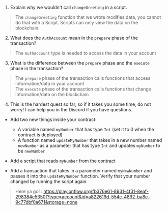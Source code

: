 1. Explain why we wouldn't call `changeGreeting` in a script.
> The `changeGreeting` function that we wrote modifies data, you cannot do that with a Script. Scripts can only view the data on the blockchain.  

2. What does the `AuthAccount` mean in the `prepare` phase of the transaction?
> The `AuthAccount` type is needed to access the data in your account

3. What is the difference between the `prepare` phase and the `execute` phase in the transaction?
> The `prepare` phase of the transaction calls functions that access information/data in your account  
> The `execute` phase of the transaction calls functions that change information/data on the blockchain

4. This is the hardest quest so far, so if it takes you some time, do not worry! I can help you in the Discord if you have questions.

- Add two new things inside your contract:
    - A variable named `myNumber` that has type `Int` (set it to 0 when the contract is deployed)
    - A function named `updateMyNumber` that takes in a new number named `newNumber` as a parameter that has type `Int` and updates `myNumber` to be `newNumber`

- Add a script that reads `myNumber` from the contract

- Add a transaction that takes in a parameter named `myNewNumber` and passes it into the `updateMyNumber` function. Verify that your number changed by running the script again.
> Here ya go! : https://play.onflow.org/fb376e61-8931-4f31-8eaf-298384e5350f?type=account&id=a822619d-554c-4892-ba8e-9c77dbf0a671&storage=none
